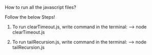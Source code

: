 How to run all the javascript files?

Follow the below Steps!

1) To run clearTimeout.js, write command in the terminal:
--> node clearTimeout.js

2) To run tailRecursion.js, write command in the terminal:
--> node tailRecursion.js
